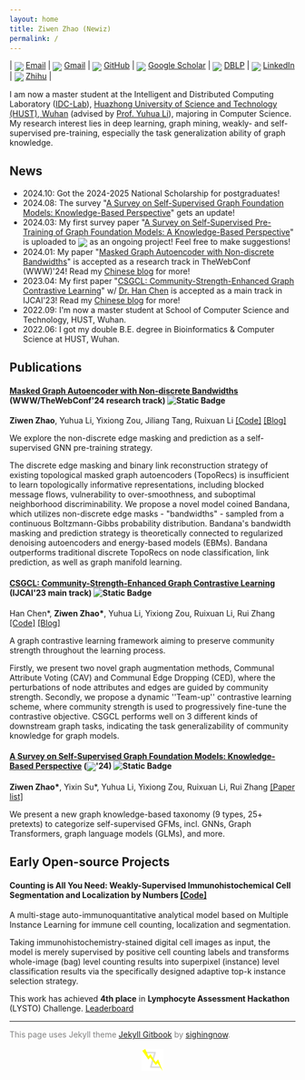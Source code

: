 ```yaml
---
layout: home
title: Ziwen Zhao (Newiz)
permalink: /
---
```


\| <img align="center" height="17" src="https://imaginethatcreative.net/blog/wp-content/uploads/2023/06/2250206.png"> [Email](mailto:zwzhao@hust.edu.cn) \| 
<img align="center" height="14" src="https://upload.wikimedia.org/wikipedia/commons/7/7e/Gmail_icon_%282020%29.svg"> [Gmail](mailto:newiz1825@gmail.com) \|
<img align="center" height="18" src="https://github.githubassets.com/assets/apple-touch-icon-144x144-b882e354c005.png"> [GitHub](https://github.com/Newiz430) \|
<img align="center" height="18" src="https://scholar.google.com/favicon.ico"> [Google Scholar](https://scholar.google.com/citations?user=Um4uQawAAAAJ) \|
<img align="center" height="18" src="https://dblp.org/img/favicon.ico"> [DBLP](https://dblp.org/pid/194/6903.html) \|
<img align="center" height="18" src="https://static.licdn.com/aero-v1/sc/h/3loy7tajf3n0cho89wgg0fjre"> [LinkedIn](https://www.linkedin.com/in/ziwen-zhao-2454b2301) \|
<img align="center" height="16" src="https://static.zhihu.com/heifetz/favicon.ico"> [Zhihu](https://www.zhihu.com/people/just-now-18) \|

I am now a master student at the Intelligent and Distributed Computing Laboratory ([IDC-Lab](https://idc.hust.edu.cn/)), [Huazhong University of Science and Technology (HUST), Wuhan](https://cs.hust.edu.cn) (advised by [Prof. Yuhua Li](http://english.cs.hust.edu.cn/info/1701/1581.htm)), majoring in Computer Science. My research interest lies in deep learning, graph mining, weakly- and self-supervised pre-training, especially the task generalization ability of graph knowledge.

## News

* 2024.10: Got the 2024-2025 National Scholarship for postgraduates!
* 2024.08: The survey "[A Survey on Self-Supervised Graph Foundation Models: Knowledge-Based Perspective](https://arxiv.org/abs/2403.16137)" gets an update!
* 2024.03: My first survey paper "[A Survey on Self-Supervised Pre-Training of Graph Foundation Models: A Knowledge-Based Perspective](https://arxiv.org/abs/2403.16137)" is uploaded to <img align="center" height="18" src="https://arxiv.org/static/browse/0.3.4/images/arxiv-logo-one-color-white.svg"> as an ongoing project! Feel free to make suggestions!
* 2024.01: My paper "[Masked Graph Autoencoder with Non-discrete Bandwidths](https://arxiv.org/abs/2402.03814)" is accepted as a research track in TheWebConf (WWW)'24! Read my [Chinese blog](https://zhuanlan.zhihu.com/p/681841195) for more!
* 2023.04: My first paper "[CSGCL: Community-Strength-Enhanced Graph Contrastive Learning](https://arxiv.org/abs/2305.04658)" w/ [Dr. Han Chen](https://github.com/HanChen-HUST) is accepted as a main track in IJCAI'23! Read my [Chinese blog](https://zhuanlan.zhihu.com/p/628116694) for more!
* 2022.09: I'm now a master student at School of Computer Science and Technology, HUST, Wuhan.
* 2022.06: I got my double B.E. degree in Bioinformatics & Computer Science at HUST, Wuhan.

## Publications

#### [Masked Graph Autoencoder with Non-discrete Bandwidths](https://arxiv.org/abs/2402.03814) (WWW/TheWebConf'24 research track) ![Static Badge](https://img.shields.io/badge/CCF--A-blue)
**Ziwen Zhao**, Yuhua Li, Yixiong Zou, Jiliang Tang, Ruixuan Li  [[Code]](https://github.com/Newiz430/Bandana) [[Blog]](https://zhuanlan.zhihu.com/p/681841195)

We explore the non-discrete edge masking and prediction as a self-supervised GNN pre-training strategy. 

The discrete edge masking and binary link reconstruction strategy of existing topological masked graph autoencoders (TopoRecs) is insufficient to learn topologically informative representations, including blocked message flows, vulnerability to over-smoothness, and suboptimal neighborhood discriminability. We propose a novel model coined Bandana, which utilizes non-discrete edge masks - "bandwidths" - sampled from a continuous Boltzmann-Gibbs probability distribution. Bandana's bandwidth masking and prediction strategy is theoretically connected to regularized denoising autoencoders and energy-based models (EBMs). Bandana outperforms traditional discrete TopoRecs on node classification, link prediction, as well as graph manifold learning.

#### [CSGCL: Community-Strength-Enhanced Graph Contrastive Learning](https://arxiv.org/abs/2305.04658) (IJCAI'23 main track) ![Static Badge](https://img.shields.io/badge/CCF--A-blue)
Han Chen\*, **Ziwen Zhao\***, Yuhua Li, Yixiong Zou, Ruixuan Li, Rui Zhang  [[Code]](https://github.com/HanChen-HUST/CSGCL) [[Blog]](https://zhuanlan.zhihu.com/p/628116694)

A graph contrastive learning framework aiming to preserve community strength throughout the learning process. 

Firstly, we present two novel graph augmentation methods, Communal Attribute Voting (CAV) and Communal Edge Dropping (CED), where the perturbations of node attributes and edges are guided by community strength. Secondly, we propose a dynamic ''Team-up'' contrastive learning scheme, where community strength is used to progressively fine-tune the contrastive objective. CSGCL performs well on 3 different kinds of downstream graph tasks, indicating the task generalizability of community knowledge for graph models.

#### [A Survey on Self-Supervised Graph Foundation Models: Knowledge-Based Perspective](https://arxiv.org/abs/2403.16137) (<img align="center" height="18" src="https://arxiv.org/static/browse/0.3.4/images/arxiv-logo-one-color-white.svg">'24) ![Static Badge](https://img.shields.io/badge/survey-yellow)
**Ziwen Zhao\***, Yixin Su\*, Yuhua Li, Yixiong Zou, Ruixuan Li, Rui Zhang  [[Paper list]](https://github.com/Newiz430/Pretext)

We present a new graph knowledge-based taxonomy (9 types, 25+ pretexts) to categorize self-supervised GFMs, incl. GNNs, Graph Transformers, graph language models (GLMs), and more.

## Early Open-source Projects

#### Counting is All You Need: Weakly-Supervised Immunohistochemical Cell Segmentation and Localization by Numbers [[Code]](https://github.com/Newiz430/CellSegmentation)

A multi-stage auto-immunoquantitative analytical model based on Multiple Instance Learning for immune cell counting, localization and segmentation. 

Taking immunohistochemistry-stained digital cell images as input, the model is merely supervised by positive cell counting labels and transforms whole-image (bag) level counting results into superpixel (instance) level classification results via the specifically designed adaptive top-k instance selection strategy.

This work has achieved **4th place** in **Lymphocyte Assessment Hackathon** (LYSTO) Challenge. [Leaderboard](https://lysto.grand-challenge.org/evaluation/challenge/leaderboard/)


---

<font color=grey>
This page uses Jekyll theme <a href='http://jekyllthemes.org/themes/gitbook/'>Jekyll Gitbook</a> by <a href='https://github.com/sighingnow'>sighingnow</a>.
</font>

<br/>
<br/>

<div align=center>
<img src="assets/figure/logo.png" style="zoom:10%;" />
</div>
